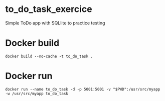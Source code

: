 # to_do_task_exercice
Simple ToDo app with SQLlite to practice testing

# Docker build
```
docker build --no-cache -t to_do_task .
```

# Docker run
```
docker run --name to_do_task -d -p 5001:5001 -v "$PWD":/usr/src/myapp -w /usr/src/myapp to_do_task
```

